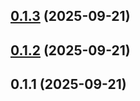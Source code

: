 ## [0.1.3](https://github.com/Topskys/vite-plugin-chunk-name/compare/v0.1.2...v0.1.3) (2025-09-21)



## [0.1.2](https://github.com/Topskys/vite-plugin-chunk-name/compare/v0.1.1...v0.1.2) (2025-09-21)



## 0.1.1 (2025-09-21)



